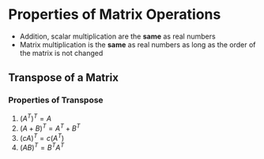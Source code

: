 # Properties of Matrix Operations
* Addition, scalar multiplication are the **same** as real numbers
* Matrix multiplication is the **same** as real numbers as long as the order of the matrix is not changed

## Transpose of a Matrix
### Properties of Transpose
1. $(A^T)^T=A$
2. $(A+B)^T=A^T+B^T$
3. $(cA)^T=c(A^T)$
4. $(AB)^T = B^TA^T$
